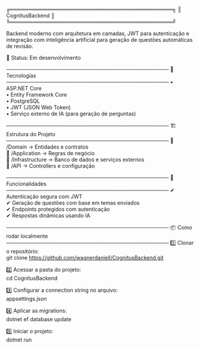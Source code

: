 ╔════════════════════════════════════════════╗
║              CognitusBackend              ║
╚════════════════════════════════════════════╝

Backend moderno com arquitetura em camadas, JWT para autenticação
e integração com inteligência artificial para geração de questões
automáticas de revisão.

📌 Status: Em desenvolvimento

────────────────────────────────────────────
🔧 Tecnologias
────────────────────────────────────────────
• ASP.NET Core  
• Entity Framework Core  
• PostgreSQL  
• JWT (JSON Web Token)  
• Serviço externo de IA (para geração de perguntas)

────────────────────────────────────────────
🏗️ Estrutura do Projeto
────────────────────────────────────────────
📁 /Domain         → Entidades e contratos  
📁 /Application    → Regras de negócio  
📁 /Infrastructure → Banco de dados e serviços externos  
📁 /API            → Controllers e configuração  

────────────────────────────────────────────
🚀 Funcionalidades
────────────────────────────────────────────
✔ Autenticação segura com JWT  
✔ Geração de questões com base em temas enviados  
✔ Endpoints protegidos com autenticação  
✔ Respostas dinâmicas usando IA  

────────────────────────────────────────────
📦 Como rodar localmente
────────────────────────────────────────────
1️⃣ Clonar o repositório:  
   git clone https://github.com/wagnerdaniell/CognitusBackend.git

2️⃣ Acessar a pasta do projeto:  
   cd CognitusBackend

3️⃣ Configurar a connection string no arquivo:  
   appsettings.json

4️⃣ Aplicar as migrations:  
   dotnet ef database update

5️⃣ Iniciar o projeto:  
   dotnet run
